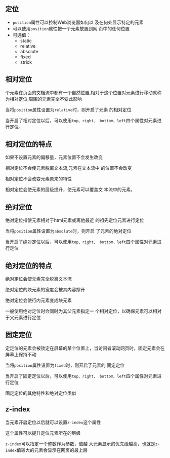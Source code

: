 ## 定位 

- `position`属性可以控制Web浏览器如何以 及在何处显示特定的元素
- 可以使用`position`属性把一个元素放置到网 页中的任何位置
- 可选值：
  - static
  - relative
  - absolute
  - fixed
  - strick

## 相对定位

个元素在页面的文档流中都有一个自然位置,相对于这个位置对元素进行移动就称为相对定位,周围的元素完全不受此影响

当将`position`属性设置为`relative`时，则开启了元素 的相对定位

当开启了相对定位以后，可以使用`top、right、 bottom、left`四个属性对元素进行定位。

## 相对定位的特点

如果不设置元素的偏移量，元素位置不会发生改变

相对定位不会使元素脱离文本流,元素在文本流中 的位置不会改变

相对定位不会改变元素原来的特性

 相对定位会使元素的层级提升，使元素可以覆盖文 本流中的元素。

## 绝对定位

绝对定位指使元素相对于html元素或离他最近 的祖先定位元素进行定位

当将`position`属性设置为`absolute`时，则开启 了元素的绝对定位

当开启了绝对定位以后，可以使用`top、right、 bottom、left`四个属性对元素进行定位

## 绝对定位的特点

绝对定位会使元素完全脱离文本流

绝对定位的块元素的宽度会被其内容撑开

绝对定位会使行内元素变成块元素

一般使用绝对定位时会同时为其父元素指定一 个相对定位，以确保元素可以相对于父元素进行定位

## 固定定位 

定定位的元素会被锁定在屏幕的某个位置上，当访问者滚动网页时，固定元素会在屏幕上保持不动

 当将`position`属性设置为`fixed`时，则开启了元素的 固定定位

当开启了固定定位以后，可以使用`top、right、 bottom、left`四个属性对元素进行定位

固定定位的其他特性和绝对定位类似

## z-index 

当元素开启定位以后就可以设置`z-index`这个属性

这个属性可以提升定位元素所在的层级

`z-index`可以指定一个整数作为参数，值越 大元素显示的优先级越高，也就是`z-index`值较大的元素会显示在网页的最上层